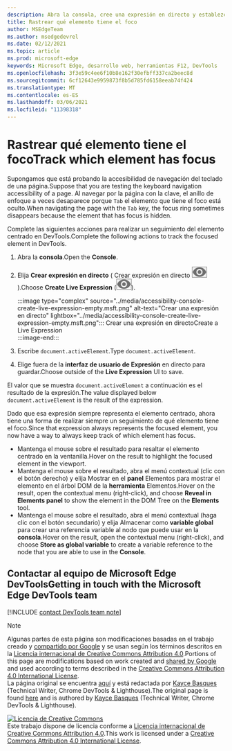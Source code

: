 ```yaml
---
description: Abra la consola, cree una expresión en directo y establezca la expresión en document.activeElement.
title: Rastrear qué elemento tiene el foco
author: MSEdgeTeam
ms.author: msedgedevrel
ms.date: 02/12/2021
ms.topic: article
ms.prod: microsoft-edge
keywords: Microsoft Edge, desarrollo web, herramientas F12, DevTools
ms.openlocfilehash: 3f3e59c4ee6f10b8e162f30efbff337ca2beec8d
ms.sourcegitcommit: 6cf12643e9959873f8b5d785fd6158eeab74f424
ms.translationtype: MT
ms.contentlocale: es-ES
ms.lasthandoff: 03/06/2021
ms.locfileid: "11398318"
---
```

<!-- Copyright Kayce Basques 

   Licensed under the Apache License, Version 2.0 (the "License");
   you may not use this file except in compliance with the License.
   You may obtain a copy of the License at

       https://www.apache.org/licenses/LICENSE-2.0

   Unless required by applicable law or agreed to in writing, software
   distributed under the License is distributed on an "AS IS" BASIS,
   WITHOUT WARRANTIES OR CONDITIONS OF ANY KIND, either express or implied.
   See the License for the specific language governing permissions and
   limitations under the License.  -->  

# <a name="track-which-element-has-focus"></a><span data-ttu-id="7e665-104">Rastrear qué elemento tiene el foco</span><span class="sxs-lookup"><span data-stu-id="7e665-104">Track which element has focus</span></span>  

<span data-ttu-id="7e665-105">Supongamos que está probando la accesibilidad de navegación del teclado de una página.</span><span class="sxs-lookup"><span data-stu-id="7e665-105">Suppose that you are testing the keyboard navigation accessibility of a page.</span></span>  <span data-ttu-id="7e665-106">Al navegar por la página con la clave, el anillo de enfoque a veces desaparece porque `Tab` el elemento que tiene el foco está oculto.</span><span class="sxs-lookup"><span data-stu-id="7e665-106">When navigating the page with the `Tab` key, the focus ring sometimes disappears because the element that has focus is hidden.</span></span>  

<span data-ttu-id="7e665-107">Complete las siguientes acciones para realizar un seguimiento del elemento centrado en DevTools.</span><span class="sxs-lookup"><span data-stu-id="7e665-107">Complete the following actions to track the focused element in DevTools.</span></span>  

1.  <span data-ttu-id="7e665-108">Abra la **consola**.</span><span class="sxs-lookup"><span data-stu-id="7e665-108">Open the **Console**.</span></span>  
1.  <span data-ttu-id="7e665-109">Elija **Crear expresión en directo** \( Crear expresión en directo ![ ][ImageCreateIcon] \).</span><span class="sxs-lookup"><span data-stu-id="7e665-109">Choose **Create Live Expression** \(![Create Live Expression][ImageCreateIcon]\).</span></span>  
    
    :::image type="complex" source="../media/accessibility-console-create-live-expression-empty.msft.png" alt-text="Crear una expresión en directo" lightbox="../media/accessibility-console-create-live-expression-empty.msft.png":::
       <span data-ttu-id="7e665-111">Crear una expresión en directo</span><span class="sxs-lookup"><span data-stu-id="7e665-111">Create a Live Expression</span></span>  
    :::image-end:::  
    
1.  <span data-ttu-id="7e665-112">Escribe `document.activeElement`.</span><span class="sxs-lookup"><span data-stu-id="7e665-112">Type `document.activeElement`.</span></span>  
1.  <span data-ttu-id="7e665-113">Elige fuera de la **interfaz de usuario de Expresión** en directo para guardar.</span><span class="sxs-lookup"><span data-stu-id="7e665-113">Choose outside of the **Live Expression** UI to save.</span></span>  
    
<span data-ttu-id="7e665-114">El valor que se muestra `document.activeElement` a continuación es el resultado de la expresión.</span><span class="sxs-lookup"><span data-stu-id="7e665-114">The value displayed below `document.activeElement` is the result of the expression.</span></span>  

<span data-ttu-id="7e665-115">Dado que esa expresión siempre representa el elemento centrado, ahora tiene una forma de realizar siempre un seguimiento de qué elemento tiene el foco.</span><span class="sxs-lookup"><span data-stu-id="7e665-115">Since that expression always represents the focused element, you now have a way to always keep track of which element has focus.</span></span>  

*   <span data-ttu-id="7e665-116">Mantenga el mouse sobre el resultado para resaltar el elemento centrado en la ventanilla.</span><span class="sxs-lookup"><span data-stu-id="7e665-116">Hover on the result to highlight the focused element in the viewport.</span></span>  
*   <span data-ttu-id="7e665-117">Mantenga el mouse sobre el resultado, abra el menú contextual \(clic con el botón derecho\) y elija Mostrar en el **panel** Elementos para mostrar el elemento en el árbol DOM de la **herramienta** Elementos.</span><span class="sxs-lookup"><span data-stu-id="7e665-117">Hover on the result, open the contextual menu \(right-click\), and choose **Reveal in Elements panel** to show the element in the DOM Tree on the **Elements** tool.</span></span>  
*   <span data-ttu-id="7e665-118">Mantenga el mouse sobre el resultado, abra el menú contextual \(haga clic con el botón secundario\) y elija Almacenar como **variable global** para crear una referencia variable al nodo que puede usar en la **consola**.</span><span class="sxs-lookup"><span data-stu-id="7e665-118">Hover on the result, open the contextual menu \(right-click\), and choose **Store as global variable** to create a variable reference to the node that you are able to use in the **Console**.</span></span>  

## <a name="getting-in-touch-with-the-microsoft-edge-devtools-team"></a><span data-ttu-id="7e665-119">Contactar al equipo de Microsoft Edge DevTools</span><span class="sxs-lookup"><span data-stu-id="7e665-119">Getting in touch with the Microsoft Edge DevTools team</span></span>  

[!INCLUDE [contact DevTools team note](../includes/contact-devtools-team-note.md)]  

<!-- image links -->  

[ImageCreateIcon]: ../media/create-live-expression-icon.msft.png  

<!-- links -->  

> [!NOTE]
> <span data-ttu-id="7e665-120">Algunas partes de esta página son modificaciones basadas en el trabajo creado y [compartido por Google][GoogleSitePolicies] y se usan según los términos descritos en la [Licencia internacional de Creative Commons Attribution 4.0][CCA4IL].</span><span class="sxs-lookup"><span data-stu-id="7e665-120">Portions of this page are modifications based on work created and [shared by Google][GoogleSitePolicies] and used according to terms described in the [Creative Commons Attribution 4.0 International License][CCA4IL].</span></span>  
> <span data-ttu-id="7e665-121">La página original se encuentra [aquí](https://developers.google.com/web/tools/chrome-devtools/accessibility/focus) y está redactada por [Kayce Basques][KayceBasques] \(Technical Writer, Chrome DevTools \& Lighthouse\).</span><span class="sxs-lookup"><span data-stu-id="7e665-121">The original page is found [here](https://developers.google.com/web/tools/chrome-devtools/accessibility/focus) and is authored by [Kayce Basques][KayceBasques] \(Technical Writer, Chrome DevTools \& Lighthouse\).</span></span>  

[![Licencia de Creative Commons][CCby4Image]][CCA4IL]  
<span data-ttu-id="7e665-123">Este trabajo dispone de licencia conforme a [Licencia internacional de Creative Commons Attribution 4.0][CCA4IL].</span><span class="sxs-lookup"><span data-stu-id="7e665-123">This work is licensed under a [Creative Commons Attribution 4.0 International License][CCA4IL].</span></span>  

[CCA4IL]: https://creativecommons.org/licenses/by/4.0  
[CCby4Image]: https://i.creativecommons.org/l/by/4.0/88x31.png  
[GoogleSitePolicies]: https://developers.google.com/terms/site-policies  
[KayceBasques]: https://developers.google.com/web/resources/contributors/kaycebasques  
